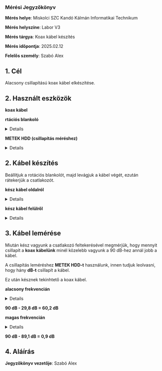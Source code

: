 ### Mérési Jegyzőkönyv

**Mérés helye**: Miskolci SZC Kandó Kálmán Informatikai Technikum 

**Mérés helyszíne**: Labor V3

**Mérés tárgya**: Koax kábel készítés

**Mérés időpontja**: 2025.02.12

**Felelős személy**: Szabó Alex

## 1. Cél

Alacsony csillapítású koax kábel elkészítése.

## 2. Használt eszközök

**koax kábel** 

**rtációs blankoló** 
  <br> 
  <details> 
  <img src="https://github.com/SzAlex04/jegyzokonyv/blob/main/egyeb/vago.jpg"/> 
  </details> 

**METEK HDD (csillapítás méréshez)** 
  <br> 
  <details> 
  <img src="https://github.com/SzAlex04/jegyzokonyv/blob/main/egyeb/METEKHD.png"/> 
  </details>

 ## 2. Kábel készítés

  Beállítjuk a rotációs blankolót, majd levágjuk a kábel végét, ezután rátekerjük a csatlakozót.

  **kész kábel oldalról**
   <br> 
   <details> 
   <img src="https://github.com/SzAlex04/jegyzokonyv/blob/main/egyeb/koaxveg.jpg"/> 
   </details> 

  **kész kábel felülről**
   <br> 
   <details> 
   <img src="https://github.com/SzAlex04/jegyzokonyv/blob/main/egyeb/koaxveg2.jpg"/> 
   </details> 
  
 ## 3. Kábel lemérése

   Miután kész vagyunk a csatlakozó feltekerésével megmérjük, hogy mennyit csillapít a **koax kábelünk** minél közelebb vagyunk a 90 dB-hez annál jobb a kábel.

   A csillapítás leméréshez **METEK HDD-t** használunk, innen tudjuk leolvasni, hogy hány **dB-t** csillapít a kábel.

   Ez után késznek tekinhtető a koax kábel.
   
 **alacsony frekvencián**
  <br> 
  <details> 
  <img src="https://github.com/SzAlex04/jegyzokonyv/blob/main/egyeb/alacsonyfrekicsillapitas.jpg"/> 
  </details> 

 **90 dB - 29,8 dB = 60,2 dB**

 **magas frekvencián**
  <br> 
  <details> 
  <img src="https://github.com/SzAlex04/jegyzokonyv/blob/main/egyeb/magasfrekicsillapitas.jpg"/> 
  </details> 

 **90 dB - 89,1 dB = 0,9 dB**

  ## 4. Aláírás
  
 **Jegyzőkönyv vezetője**: Szabó Alex
